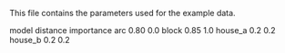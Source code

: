 This file contains the parameters used for the example data.


model	distance	importance
arc	0.80	0.0
block	0.85	1.0
house_a	0.2	0.2
house_b 0.2	0.2
